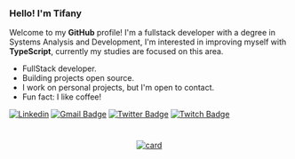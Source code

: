 
### Hello! I'm Tifany
Welcome to my <strong>GitHub</strong> profile! I'm a fullstack developer with a degree in Systems Analysis and Development, I'm interested in improving myself with <strong>TypeScript</strong>, currently my studies are focused on this area.
+ FullStack developer.
+ Building projects open source.
+ I work on personal projects, but I'm open to contact.
+ Fun fact: I like coffee!
  
[![Linkedin](https://img.shields.io/badge/linkedin-292D3E?style=flat-square&logo=Linkedin&logoColor=white&link=https://www.linkedin.com/in/tifanyanunes/)](https://www.linkedin.com/in/tifanyanunes/)
[![Gmail Badge](https://img.shields.io/badge/-email-292D3E?style=flat-square&logo=Gmail&logoColor=white&link=mailto:pinuyadeveloper@gmail.com)](mailto:pinuyadeveloper@gmail.com)
[![Twitter Badge](https://img.shields.io/badge/-twitter-292D3E?style=flat-square&logo=Twitter&logoColor=white&link=https://twitter.com/pinuyadev)](https://twitter.com/pinuyadev)
[![Twitch Badge](https://img.shields.io/badge/-twitch-292D3E?style=flat-square&logo=Twitch&logoColor=white&link=https://twitter.com/pinuyadev)](https://www.twitch.tv/pinuyaa)
#
<div align=center>
  
[![card](https://github-readme-stats.vercel.app/api?username=pinuya&theme=dark)](https://github.com/anuraghazra/github-readme-stats)
</div>
